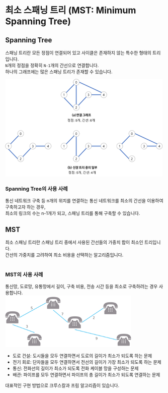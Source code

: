 # 최소 스패닝 트리 (MST: Minimum Spanning Tree)

## Spanning Tree

스패닝 트리란 모든 정점이 연결되어 있고 사이클은 존재하지 않는 특수한 형태의 트리입니다. <br>
`N`개의 정점을 정확히 `N-1`개의 간선으로 연결합니다. <br>
하나의 그래프에는 많은 스패닝 트리가 존재할 수 있습니다. <br>

<img src="./img/spanning-tree.png" width="500"><br>

### Spanning Tree의 사용 사례

통신 네트워크 구축 등 n개의 위치를 연결하는 통신 네트워크를 최소의 간선을 이용하여 구축하고자 하는 경우,<br>
최소의 링크의 수는 n-1개가 되고, 스패닝 트리를 통해 구축할 수 있습니다.<br>

## MST

최소 스패닝 트리란 스패닝 트리 중에서 사용된 간선들의 가중치 합이 최소인 트리입니다. <br>
간선의 가중치를 고려하여 최소 비용을 선택하는 알고리즘입니다. <br><br>


### MST의 사용 사례

통신망, 도로망, 유통망에서 길이, 구축 비용, 전송 시간 등을 최소로 구축하려는 경우 사용합니다.<br>
<img src="./img/mst-example.png" width="400"><br>

- 도로 건설: 도시들을 모두 연결하면서 도로의 길이가 최소가 되도록 하는 문제
- 전기 회로: 단자들을 모두 연결하면서 전선의 길이가 가장 최소가 되도록 하는 문제
- 통신: 전화선의 길이가 최소가 되도록 전화 케이블 망을 구성하는 문제
- 배관: 파이프를 모두 연결하면서 파이프의 총 길이가 최소가 되도록 연결하는 문제

대표적인 구현 방법으로 크루스칼과 프림 알고리즘이 있습니다. <br>
